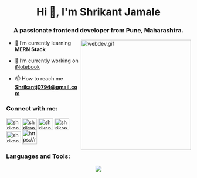 <h1 align="center">Hi 👋, I'm Shrikant Jamale</h1>
<h3 align="center">A passionate frontend developer from Pune, Maharashtra.</h3>

<img align="right" alt="webdev.gif" width="300" src="https://www.rtspvtltd.com/images/work/SD.gif">

- 🌱 I’m currently learning **MERN Stack**

- 🔭 I’m currently working on [iNotebook](https://github.com/Shrikantj0794/iNotebook-react)

- 📫 How to reach me **Shrikantj0794@gmail.com**

<h3 align="left">Connect with me:</h3>
<p align="left">
<a href="https://twitter.com/shrikantjamale1" target="blank"><img align="center" src="https://raw.githubusercontent.com/rahuldkjain/github-profile-readme-generator/master/src/images/icons/Social/twitter.svg" alt="shrikantjamale1" height="30" width="40" /></a>
<a href="https://linkedin.com/in/shrikant jamale" target="blank"><img align="center" src="https://raw.githubusercontent.com/rahuldkjain/github-profile-readme-generator/master/src/images/icons/Social/linked-in-alt.svg" alt="shrikant jamale" height="30" width="40" /></a>
<a href="https://fb.com/shrikant jamale" target="blank"><img align="center" src="https://raw.githubusercontent.com/rahuldkjain/github-profile-readme-generator/master/src/images/icons/Social/facebook.svg" alt="shrikant jamale" height="30" width="40" /></a>
<a href="https://instagram.com/shrikantj0794" target="blank"><img align="center" src="https://raw.githubusercontent.com/rahuldkjain/github-profile-readme-generator/master/src/images/icons/Social/instagram.svg" alt="shrikantj0794" height="30" width="40" /></a>
<a href="https://www.hackerrank.com/shrikantj0794" target="blank"><img align="center" src="https://raw.githubusercontent.com/rahuldkjain/github-profile-readme-generator/master/src/images/icons/Social/hackerrank.svg" alt="shrikantj0794" height="30" width="40" /></a>
   <a href="https://replit.com/@shrikantjamale" target="blank"><img align="center" src="https://skillicons.dev/icons?i=replit" alt="https://replit.com/@shrikantjamale" height="40" width="40" /></a>
</p>

<h3 align="left">Languages and Tools:</h3>
<p align="center">
<img src="https://skillicons.dev/icons?i=java,html,css,bootstrap,figma,wordpress,javascript,react,nodejs,expressjs,mysql,mongodb,vscode")
</p>
